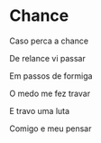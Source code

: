 # Chance

Caso perca a chance

De relance vi passar

Em passos de formiga

O medo me fez travar

E travo uma luta

Comigo e meu pensar